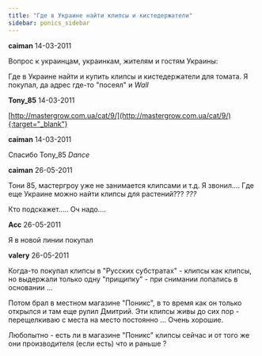 ```yaml
---
title: "Где в Украине найти клипсы и кистедержатели"
sidebar: ponics_sidebar
---
```


**caiman** 14-03-2011

Вопрос к украинцам, украинкам, жителям и гостям Украины:

Где в Украине найти и купить клипсы и кистедержатели для томата. Я покупал, да адрес где-то "посеял" и *Wall* 


**Tony_85** 14-03-2011

[http://mastergrow.com.ua/cat/9/](http://mastergrow.com.ua/cat/9/){:target="_blank"}


**caiman** 14-03-2011

Спасибо Tony_85 *Dance*


**caiman** 26-05-2011

Тони 85, мастергроу уже не занимается клипсами и т.д. Я звонил.... Где еще Украине можно найти клипсы для растений??? *???*

Кто подскажет..... Оч надо....


**Acc** 26-05-2011

Я в новой линии покупал


**valery** 26-05-2011

Когда-то покупал клипсы в "Русских субстратах" - клипсы как клипсы, но выдержали только одну "прищипку" - при снимании лопались в основании ...

Потом брал в местном магазине "Поникс", в то время как он только открылся и там еще рулил Дмитрий. Эти клипсы живы до сих пор - перещелкиваю с места на место постоянно ... Очень хорошие.

Любопытно - есть ли в магазине "Поникс" клипсы сейчас и от того же они производителя (если есть) что и раньше ?


